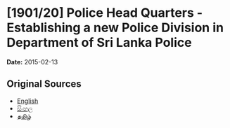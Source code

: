 # [1901/20] Police Head Quarters - Establishing a new Police Division in Department of Sri Lanka Police

**Date:** 2015-02-13

## Original Sources

- [English](https://documents.gov.lk/view/extra-gazettes/2015/2/1901-20_E.pdf)
- [සිංහල](https://documents.gov.lk/view/extra-gazettes/2015/2/1901-20_S.pdf)
- [தமிழ்](https://documents.gov.lk/view/extra-gazettes/2015/2/1901-20_T.pdf)
